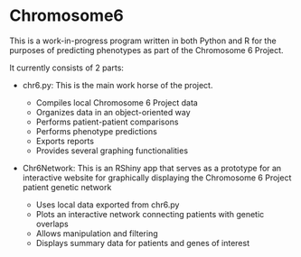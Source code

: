 # Chromosome6

This is a work-in-progress program written in both Python and R for the purposes of predicting phenotypes as part of the Chromosome 6 Project.

It currently consists of 2 parts:

- chr6.py: This is the main work horse of the project.
  - Compiles local Chromosome 6 Project data
  - Organizes data in an object-oriented way
  - Performs patient-patient comparisons
  - Performs phenotype predictions
  - Exports reports
  - Provides several graphing functionalities

- Chr6Network: This is an RShiny app that serves as a prototype for an interactive website for graphically displaying the Chromosome 6 Project patient genetic network
  - Uses local data exported from chr6.py
  - Plots an interactive network connecting patients with genetic overlaps
  - Allows manipulation and filtering
  - Displays summary data for patients and genes of interest
